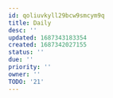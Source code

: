 ```yaml
---
id: qoliuvkyll29bcw9smcym9q
title: Daily
desc: ''
updated: 1687343183354
created: 1687342027155
status: ''
due: ''
priority: ''
owner: ''
TODO: '21'
---
```

